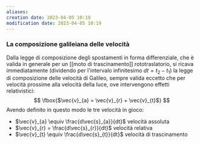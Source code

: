 ```yaml
---
aliases: 
creation date: 2023-04-05 10:19
modification date: 2023-04-05 10:19
---
```


### La composizione galileiana delle velocità
Dalla legge di composizione degli spostamenti in forma differenziale, che è valida in generale per un [[moto di trascinamento]] rototraslatorio, si ricava immediatamente (dividendo per l'intervalo infinitesimo $dt = t_{2}-t_{1}$) la legge di composizione delle velocità di Galileo, sempre valida eccetto che per velocità prossime alla velocità della luce, ove intervengono effetti relativistici:
$$
\fbox{$\vec{v}_{a} = \vec{v}_{r} + \vec{v}_{t}$}
$$Avendo definito in questo modo le tre velocità in gioco:
- $\vec{v}_{a} \equiv \frac{d\vec{s}_{a}}{dt}$ velocità assoluta
- $\vec{v}_{r} = \frac{d\vec{s}_{r}}{dt}$ velocità relativa
- $\vec{v}_{t} \equiv \frac{d\vec{s}_{t}}{dt}$ velocità di trascinamento

